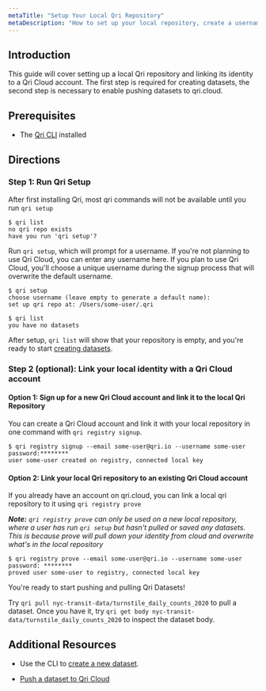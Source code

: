 ```yaml
---
metaTitle: "Setup Your Local Qri Repository"
metaDescription: "How to set up your local repository, create a username, and link your local identity with qri cloud"
---
```


## Introduction

This guide will cover setting up a local Qri repository and linking its identity to a Qri Cloud account. The first step is required for creating datasets, the second step is necessary to enable pushing datasets to qri.cloud.

## Prerequisites

* The [Qri CLI](/docs/guides/qri-cli/install-qri-locally) installed

## Directions

### Step 1: Run Qri Setup

After first installing Qri, most qri commands will not be available until you run `qri setup`

```shell
$ qri list
no qri repo exists
have you run 'qri setup'?
```

Run `qri setup`, which will prompt for a username. If you're not planning to use Qri Cloud, you can enter any username here.  If you plan to use Qri Cloud, you'll choose a unique username during the signup process that will overwrite the default username.

```shell
$ qri setup
choose username (leave empty to generate a default name):
set up qri repo at: /Users/some-user/.qri

$ qri list
you have no datasets
```

After setup, `qri list` will show that your repository is empty, and you're ready to start [creating datasets](/docs/guides/qri-cli/create-a-dataset-from-a-csv).


### Step 2 (optional): Link your local identity with a Qri Cloud account

#### Option 1: Sign up for a new Qri Cloud account and link it to the local Qri Repository

You can create a Qri Cloud account and link it with your local repository in one command with `qri registry signup`.

```shell
$ qri registry signup --email some-user@qri.io --username some-user
password:********
user some-user created on registry, connected local key
```

#### Option 2: Link your local Qri repository to an existing Qri Cloud account

If you already have an account on qri.cloud, you can link a local qri repository to it using `qri registry prove`

_**Note:** `qri registry prove` can only be used on a new local repository, where a user has run `qri setup` but hasn't pulled or saved any datasets. This is because prove will pull down your identity from cloud and overwrite what's in the local repository_

```shell
$ qri registry prove --email some-user@qri.io --username some-user
password: ********
proved user some-user to registry, connected local key
```

You're ready to start pushing and pulling Qri Datasets!

Try `qri pull nyc-transit-data/turnstile_daily_counts_2020` to pull a dataset.  Once you have it, try `qri get body nyc-transit-data/turnstile_daily_counts_2020` to inspect the dataset body.

## Additional Resources

* Use the CLI to [create a new dataset](/docs/guides/qri-cli/create-a-dataset-from-a-csv).

* [Push a dataset to Qri Cloud](/docs/guides/qri-cli/push-a-dataset-to-qri-cloud)
